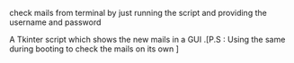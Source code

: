 check mails from terminal by just running the script and providing the username and password

A Tkinter script which shows the new mails in a GUI .[P.S : Using the same during booting to check the mails on its own ]
